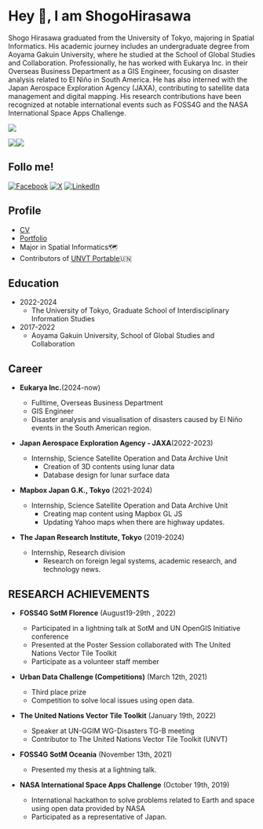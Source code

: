 # Hey 👋, I am ShogoHirasawa 
Shogo Hirasawa graduated from the University of Tokyo, majoring in Spatial Informatics. His academic journey includes an undergraduate degree from Aoyama Gakuin University, where he studied at the School of Global Studies and Collaboration. Professionally, he has worked with Eukarya Inc. in their Overseas Business Department as a GIS Engineer, focusing on disaster analysis related to El Niño in South America. He has also interned with the Japan Aerospace Exploration Agency (JAXA), contributing to satellite data management and digital mapping. His research contributions have been recognized at notable international events such as FOSS4G and the NASA International Space Apps Challenge.   

![](https://github-profile-summary-cards.vercel.app/api/cards/profile-details?username=ShogoHirasawa&theme=default)

![](https://github-profile-summary-cards.vercel.app/api/cards/repos-per-language?username=ShogoHirasawa&theme=default)![](https://github-profile-summary-cards.vercel.app/api/cards/stats?username=ShogoHirasawa&theme=default)

## Follo me!

 [![Facebook](https://img.shields.io/badge/Facebook-1877F2?style=for-the-badge&logo=facebook&logoColor=white)](https://www.facebook.com/ShogoHirasawaa/)
 [![X](https://img.shields.io/badge/-1DA1F2?style=for-the-badge&logo=X&logoColor=white&color=black)](https://twitter.com/Shogo_Hirasawa)
 [![LinkedIn](https://img.shields.io/badge/LinkedIn-0077B5?style=for-the-badge&logo=linkedin&logoColor=white)](https://www.linkedin.com/in/shogohirasawa/?locale=en_US)
 
 ## Profile
 - [CV](https://docs.google.com/document/d/19qGGefXtjAsVI_yYlWT_lnOkKo_5ZePwTDCo1PQbvo0/edit?usp=sharing)
 - [Portfolio](https://www.canva.com/design/DAGWQ5GtDwo/LwVLpOuL7jazzmz2WyQReQ/view?utm_content=DAGWQ5GtDwo&utm_campaign=designshare&utm_medium=link2&utm_source=uniquelinks&utlId=h51a0d83c56)
 - Major in Spatial Informatics🗺️
 - Contributors of [UNVT Portable](https://github.com/unvt/portable)🇺🇳

## Education
- 2022-2024
   - The University of Tokyo, Graduate School of Interdisciplinary Information Studies
- 2017-2022
  - Aoyama Gakuin University, School of Global Studies and Collaboration

## Career
- **Eukarya Inc.**(2024-now)
   - Fulltime, Overseas Business Department
    - GIS Engineer
    - Disaster analysis and visualisation of disasters caused by El Niño events in the South American region.

- **Japan Aerospace Exploration Agency - JAXA**(2022-2023)
  - Internship, Science Satellite Operation and Data Archive Unit 
    - Creation of 3D contents using lunar data
    - Database design for lunar surface data

- **Mapbox Japan G.K., Tokyo** (2021-2024)
  - Internship, Science Satellite Operation and Data Archive Unit 
    - Creating map content using Mapbox GL JS
    - Updating Yahoo maps when there are highway updates.

- **The Japan Research Institute, Tokyo** (2019-2024)
  - Internship, Research division 
    -  Research on foreign legal systems, academic research, and technology news.

## RESEARCH ACHIEVEMENTS
- **FOSS4G SotM  Florence** (August19-29th , 2022)
  - Participated in a lightning talk at SotM and UN OpenGIS Initiative conference
  - Presented at the Poster Session collaborated with The United Nations Vector Tile Toolkit 
  - Participate as a volunteer staff member
 
- **Urban Data Challenge (Competitions)** (March 12th, 2021)
  -  Third place prize
  -  Competition to solve local issues using open data.

- **The United Nations Vector Tile Toolkit** (January 19th, 2022)
  - Speaker at UN-GGIM WG-Disasters TG-B meeting
  - Contributor to The United Nations Vector Tile Toolkit (UNVT)

- **FOSS4G SotM Oceania** (November 13th, 2021)
  - Presented my thesis at a lightning talk.

- **NASA International Space Apps Challenge** (October 19th, 2019)
  - International hackathon to solve problems related to Earth and space using open data provided by NASA
  - Participated as a representative of Japan.
 
